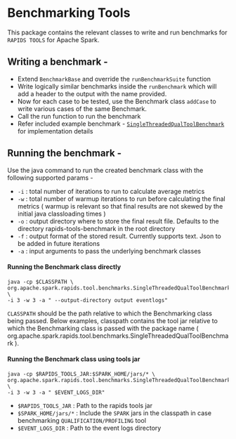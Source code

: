 # Benchmarking Tools

This package contains the relevant classes to write and run benchmarks for `RAPIDS TOOLS` for Apache Spark.

## Writing a benchmark -
* Extend `BenchmarkBase` and override the `runBenchmarkSuite` function
* Write logically similar benchmarks inside the `runBenchmark` which will add a header to the output with the name provided.
* Now for each case to be tested, use the Benchmark class `addCase` to write various cases of the same Benchmark.
* Call the run function to run the benchmark
* Refer included example benchmark - [`SingleThreadedQualToolBenchmark`](./SingleThreadedQualToolBenchmark.scala) for implementation details

## Running the benchmark -
Use the java command to run the created benchmark class with the following supported params -
* `-i` : total number of iterations to run to calculate average metrics
* `-w` : total number of warmup iterations to run before calculating the final metrics ( warmup is relevant so that final results are not skewed by the initial java classloading times )
* `-o` : output directory where to store the final result file. Defaults to the directory rapids-tools-benchmark in the root directory
* `-f` : output format of the stored result. Currently supports text. Json to be added in future iterations
* `-a` : input arguments to pass the underlying benchmark classes

#### Running the Benchmark class directly
```shell
java -cp $CLASSPATH \
org.apache.spark.rapids.tool.benchmarks.SingleThreadedQualToolBenchmark \
-i 3 -w 3 -a " --output-directory output eventlogs"
```
`CLASSPATH` should be the path relative to which the Benchmarking class being passed. 
Below examples, classpath contains the tool jar relative to which the Benchmarking class is passed
with the package name ( org.apache.spark.rapids.tool.benchmarks.SingleThreadedQualToolBenchmark ).

#### Running the Benchmark class using tools jar
```shell
java -cp $RAPIDS_TOOLS_JAR:$SPARK_HOME/jars/* \
org.apache.spark.rapids.tool.benchmarks.SingleThreadedQualToolBenchmark \
-i 3 -w 3 -a " $EVENT_LOGS_DIR"
```
* `$RAPIDS_TOOLS_JAR` : Path to the rapids tools jar
* `$SPARK_HOME/jars/*` : Include the `SPARK` jars in the classpath in case benchmarking `QUALIFICATION/PROFILING` tool 
* `$EVENT_LOGS_DIR` : Path to the event logs directory